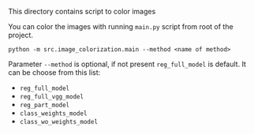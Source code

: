 This directory contains script to color images

You can color the images with running `main.py` script from root of the project.

    python -m src.image_colorization.main --method <name of method>

Parameter `--method` is optional, if not present `reg_full_model` is default.
It can be choose from this list:

* `reg_full_model`
* `reg_full_vgg_model`
* `reg_part_model`
* `class_weights_model`
* `class_wo_weights_model`
